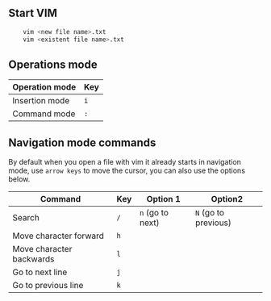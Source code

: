 ## Start VIM
```bash
    vim <new file name>.txt
    vim <existent file name>.txt
```

## Operations mode
|Operation mode|Key|
|--------------|---|
|Insertion mode|`i`|
|Command mode  |`:`|

## Navigation mode commands
By default when you open a file with vim it already starts in navigation mode, use `arrow keys` to move the cursor, you can also use the options below.

|Command|Key|Option 1|Option2|
|-------|---|--------|-------|
|Search |`/`|`n` (go to next)|`N` (go to previous)|
|Move character forward|`h`|||
|Move character backwards|`l`|||
|Go to next line|`j`|||
|Go to previous line|`k`|||